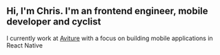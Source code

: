 ## Hi, I'm Chris. I'm an frontend engineer, mobile developer and cyclist

I currently work at [Aviture](https://www.aviture.us.com/) with a focus on building mobile applications in React Native
